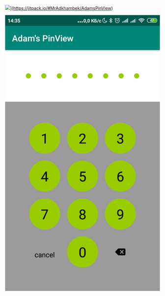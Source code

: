 ![](https://jitpack.io/v/MrAdkhambek/AdamsPinView.svg)](https://jitpack.io/#MrAdkhambek/AdamsPinView)



![My image](https://github.com/MrAdkhambek/AdamsPinView/blob/master/image/Screenshot_2019-06-23-14-35-08-301_mr.adkhambek.adamspinview.png)
